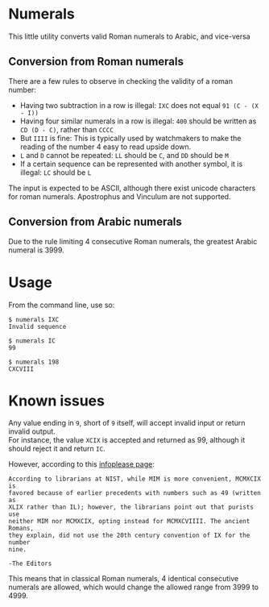 # Numerals
This little utility converts valid Roman numerals to Arabic, and vice-versa

## Conversion from Roman numerals
There are a few rules to observe in checking the validity of a roman number:
- Having two subtraction in a row is illegal:
     `IXC` does not equal `91 (C - (X - I))`
- Having four similar numerals in a row is illegal:
     `400` should be written as `CD (D - C)`, rather than `CCCC`
- But `IIII` is fine:
     This is typically used by watchmakers to make the reading of the number
     4 easy to read upside down.
- `L` and `D` cannot be repeated:
    `LL` should be `C`, and `DD` should be `M`
- If a certain sequence can be represented with another symbol, it is illegal:
    `LC` should be `L`

The input is expected to be ASCII, although there exist unicode characters
for roman numerals. Apostrophus and Vinculum are not supported.

## Conversion from Arabic numerals
Due to the rule limiting 4 consecutive Roman numerals, the greatest Arabic
numeral is 3999.

# Usage
From the command line, use so:

    $ numerals IXC
    Invalid sequence
    
    $ numerals IC
    99

    $ numerals 198
    CXCVIII

# Known issues
Any value ending in `9`, short of `9` itself, will accept invalid input or
return invalid output.  
For instance, the value `XCIX` is accepted and returned as 99, although it
should reject it and return `IC`.

However, according to this [infoplease page](https://www.infoplease.com/askeds/1999-roman-numerals):

    According to librarians at NIST, while MIM is more convenient, MCMXCIX is
    favored because of earlier precedents with numbers such as 49 (written as
    XLIX rather than IL); however, the librarians point out that purists use
    neither MIM nor MCMXCIX, opting instead for MCMXCVIIII. The ancient Romans,
    they explain, did not use the 20th century convention of IX for the number
    nine.
    
    -The Editors

This means that in classical Roman numerals, 4 identical consecutive numerals
are allowed, which would change the allowed range from 3999 to 4999.
